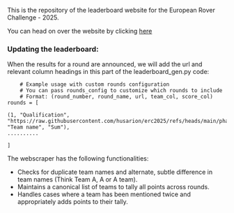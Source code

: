 This is the repository of the leaderboard website for the European Rover Challenge - 2025.

You can head on over the website by clicking [here](https://iitbmartian.github.io/erc-website/)
### Updating the leaderboard:

When the results for a round are announced, we will add the url and relevant column headings in this part of the leaderboard_gen.py code:

```
    # Example usage with custom rounds configuration
    # You can pass rounds_config to customize which rounds to include
    # Format: (round_number, round_name, url, team_col, score_col)
rounds = [
  
(1, "Qualification",  "https://raw.githubusercontent.com/husarion/erc2025/refs/heads/main/phase_1/qualification_results.md",  "Team name", "Sum"),
..........

]
```

The webscraper has the following functionalities:
* Checks for duplicate team names and alternate, subtle difference in team names (Think Team A, A or A team).
* Maintains a canonical list of teams to tally all points across rounds.
* Handles cases where a team has been mentioned twice and appropriately adds points to their tally.